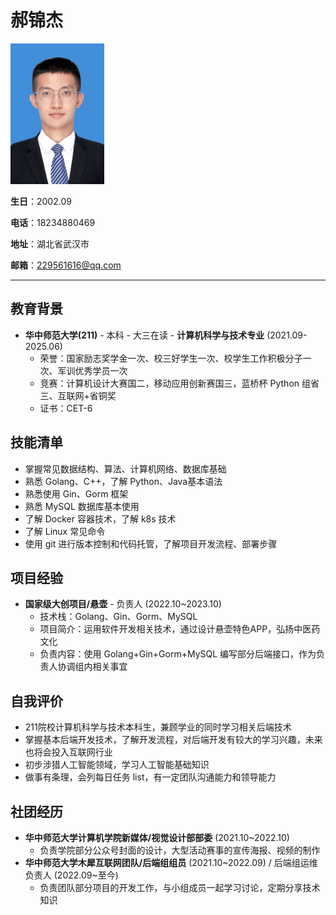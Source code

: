 # 郝锦杰

<img src="https://github.com/Eternal-Faith/cloud-computing/blob/main/%E5%85%8D%E5%86%A0%E7%85%A7.jpg" width="150" height="225">

**生日**：2002.09

**电话**：18234880469

**地址**：湖北省武汉市

**邮箱**：229561616@qq.com

---

## 教育背景
- **华中师范大学(211)** - 本科 - 大三在读 - **计算机科学与技术专业** (2021.09-2025.06)
  - 荣誉：国家励志奖学金一次、校三好学生一次、校学生工作积极分子一次、军训优秀学员一次
  - 竞赛：计算机设计大赛国二，移动应用创新赛国三，蓝桥杯 Python 组省三、互联网+省铜奖
  - 证书：CET-6

## 技能清单
- 掌握常见数据结构、算法、计算机网络、数据库基础
- 熟悉 Golang、C++，了解 Python、Java基本语法
- 熟悉使用 Gin、Gorm 框架
- 熟悉 MySQL 数据库基本使用
- 了解 Docker 容器技术，了解 k8s 技术
- 了解 Linux 常见命令
- 使用 git 进行版本控制和代码托管，了解项目开发流程、部署步骤

## 项目经验
- **国家级大创项目/悬壶** - 负责人 (2022.10~2023.10)
  - 技术栈：Golang、Gin、Gorm、MySQL
  - 项目简介：运用软件开发相关技术，通过设计悬壶特色APP，弘扬中医药文化
  - 负责内容：使用 Golang+Gin+Gorm+MySQL 编写部分后端接口，作为负责人协调组内相关事宜

## 自我评价
- 211院校计算机科学与技术本科生，兼顾学业的同时学习相关后端技术
- 掌握基本后端开发技术，了解开发流程，对后端开发有较大的学习兴趣，未来也将会投入互联网行业
- 初步涉猎人工智能领域，学习人工智能基础知识
- 做事有条理，会列每日任务 list，有一定团队沟通能力和领导能力

## 社团经历
- **华中师范大学计算机学院新媒体/视觉设计部部委** (2021.10~2022.10)
  - 负责学院部分公众号封面的设计，大型活动赛事的宣传海报、视频的制作
- **华中师范大学木犀互联网团队/后端组组员** (2021.10~2022.09) / 后端组运维负责人 (2022.09~至今)
  - 负责团队部分项目的开发工作，与小组成员一起学习讨论，定期分享技术知识